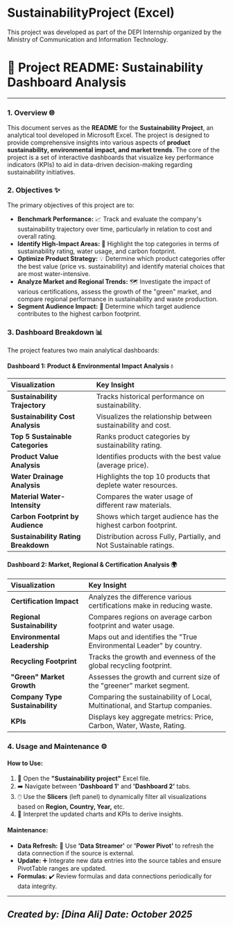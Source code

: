 # SustainabilityProject (Excel)
This project was developed as part of the DEPI Internship organized by the Ministry of Communication and Information Technology.

# 🌳 Project README: Sustainability Dashboard Analysis

---

### 1. Overview 🌐

This document serves as the **README** for the **Sustainability Project**, an analytical tool developed in Microsoft Excel. The project is designed to provide comprehensive insights into various aspects of **product sustainability, environmental impact, and market trends**. The core of the project is a set of interactive dashboards that visualize key performance indicators (KPIs) to aid in data-driven decision-making regarding sustainability initiatives.

### 2. Objectives ✨

The primary objectives of this project are to:

* **Benchmark Performance:** 📈 Track and evaluate the company's sustainability trajectory over time, particularly in relation to cost and overall rating.
* **Identify High-Impact Areas:** 🎯 Highlight the top categories in terms of sustainability rating, water usage, and carbon footprint.
* **Optimize Product Strategy:** 💡 Determine which product categories offer the best value (price vs. sustainability) and identify material choices that are most water-intensive.
* **Analyze Market and Regional Trends:** 🗺️ Investigate the impact of various certifications, assess the growth of the "green" market, and compare regional performance in sustainability and waste production.
* **Segment Audience Impact:** 👤 Determine which target audience contributes to the highest carbon footprint.

### 3. Dashboard Breakdown 📊

The project features two main analytical dashboards:

#### Dashboard 1: Product & Environmental Impact Analysis 💧

| Visualization | Key Insight |
| :--- | :--- |
| **Sustainability Trajectory** | Tracks historical performance on sustainability. |
| **Sustainability Cost Analysis** | Visualizes the relationship between sustainability and cost. |
| **Top 5 Sustainable Categories** | Ranks product categories by sustainability rating. |
| **Product Value Analysis** | Identifies products with the best value (average price). |
| **Water Drainage Analysis** | Highlights the top 10 products that deplete water resources. |
| **Material Water-Intensity** | Compares the water usage of different raw materials. |
| **Carbon Footprint by Audience** | Shows which target audience has the highest carbon footprint. |
| **Sustainability Rating Breakdown** | Distribution across Fully, Partially, and Not Sustainable ratings. |

#### Dashboard 2: Market, Regional & Certification Analysis 🌍

| Visualization | Key Insight |
| :--- | :--- |
| **Certification Impact** | Analyzes the difference various certifications make in reducing waste. |
| **Regional Sustainability** | Compares regions on average carbon footprint and water usage. |
| **Environmental Leadership** | Maps out and identifies the "True Environmental Leader" by country. |
| **Recycling Footprint** | Tracks the growth and evenness of the global recycling footprint. |
| **"Green" Market Growth** | Assesses the growth and current size of the "greener" market segment. |
| **Company Type Sustainability** | Comparing the sustainability of Local, Multinational, and Startup companies. |
| **KPIs** | Displays key aggregate metrics: Price, Carbon, Water, Waste, Rating. |

### 4. Usage and Maintenance ⚙️

#### How to Use:

1.  📂 Open the **"Sustainability project"** Excel file.
2.  ➡️ Navigate between **'Dashboard 1'** and **'Dashboard 2'** tabs.
3.  🖱️ Use the **Slicers** (left panel) to dynamically filter all visualizations based on **Region, Country, Year,** etc.
4.  🧠 Interpret the updated charts and KPIs to derive insights.

#### Maintenance:

* **Data Refresh:** 🔄 Use **'Data Streamer'** or **'Power Pivot'** to refresh the data connection if the source is external.
* **Update:** ➕ Integrate new data entries into the source tables and ensure PivotTable ranges are updated.
* **Formulas:** ✔️ Review formulas and data connections periodically for data integrity.

---
*Created by: [Dina Ali]*
*Date: October 2025*
---


